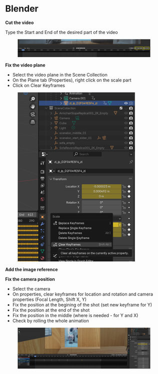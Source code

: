 # Blender

**Cut the video**

Type the Start and End of the desired part of the video

<figure><img src="../.gitbook/assets/image (18).png" alt=""><figcaption></figcaption></figure>

**Fix the video plane**

* Select the video plane in the Scene Collection
* On the Plane tab (Properties), right click on the scale part
* Click on Clear Keyframes&#x20;

<figure><img src="../.gitbook/assets/image (16).png" alt="" width="375"><figcaption></figcaption></figure>

**Add the image reference**

**Fix the camera position**

* Select the camera
* On properties, clear keyframes for location and rotation and camera properties (Focal Length, Shift X, Y)
* Fix the position at the begining of the shot (set new keyframe for Y)
* Fix the position at the end of the shot
* Fix the position in the middle (where is needed - for Y and X)
* Check by rolling the whole animation

<figure><img src="../.gitbook/assets/image.png" alt=""><figcaption></figcaption></figure>
